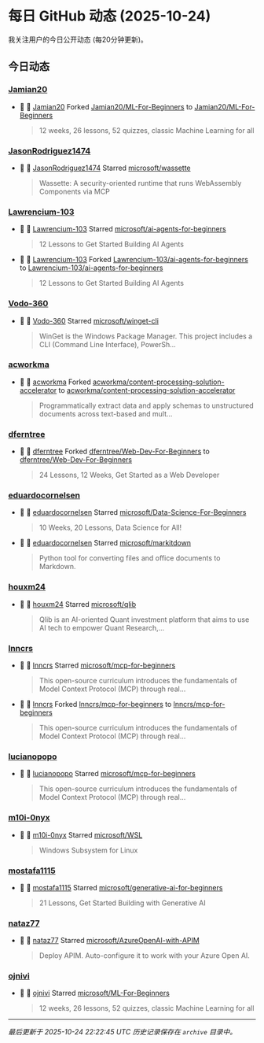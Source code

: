 # 每日 GitHub 动态 (2025-10-24)

我关注用户的今日公开动态 (每20分钟更新)。

## 今日动态

### [Jamian20](https://github.com/Jamian20)
- 🍴 👤 [Jamian20](https://github.com/Jamian20) Forked [Jamian20/ML-For-Beginners](https://github.com/Jamian20/ML-For-Beginners) to [Jamian20/ML-For-Beginners](https://github.com/Jamian20/ML-For-Beginners)
  > 12 weeks, 26 lessons, 52 quizzes, classic Machine Learning for all

### [JasonRodriguez1474](https://github.com/JasonRodriguez1474)
- 🌟 👤 [JasonRodriguez1474](https://github.com/JasonRodriguez1474) Starred [microsoft/wassette](https://github.com/microsoft/wassette)
  > Wassette: A security-oriented runtime that runs WebAssembly Components via MCP

### [Lawrencium-103](https://github.com/Lawrencium-103)
- 🌟 👤 [Lawrencium-103](https://github.com/Lawrencium-103) Starred [microsoft/ai-agents-for-beginners](https://github.com/microsoft/ai-agents-for-beginners)
  > 12 Lessons to Get Started Building AI Agents
- 🍴 👤 [Lawrencium-103](https://github.com/Lawrencium-103) Forked [Lawrencium-103/ai-agents-for-beginners](https://github.com/Lawrencium-103/ai-agents-for-beginners) to [Lawrencium-103/ai-agents-for-beginners](https://github.com/Lawrencium-103/ai-agents-for-beginners)
  > 12 Lessons to Get Started Building AI Agents

### [Vodo-360](https://github.com/Vodo-360)
- 🌟 👤 [Vodo-360](https://github.com/Vodo-360) Starred [microsoft/winget-cli](https://github.com/microsoft/winget-cli)
  > WinGet is the Windows Package Manager. This project includes a CLI (Command Line Interface), PowerSh...

### [acworkma](https://github.com/acworkma)
- 🍴 👤 [acworkma](https://github.com/acworkma) Forked [acworkma/content-processing-solution-accelerator](https://github.com/acworkma/content-processing-solution-accelerator) to [acworkma/content-processing-solution-accelerator](https://github.com/acworkma/content-processing-solution-accelerator)
  > Programmatically extract data and apply schemas to unstructured documents across text-based and mult...

### [dferntree](https://github.com/dferntree)
- 🍴 👤 [dferntree](https://github.com/dferntree) Forked [dferntree/Web-Dev-For-Beginners](https://github.com/dferntree/Web-Dev-For-Beginners) to [dferntree/Web-Dev-For-Beginners](https://github.com/dferntree/Web-Dev-For-Beginners)
  > 24 Lessons, 12 Weeks, Get Started as a Web Developer

### [eduardocornelsen](https://github.com/eduardocornelsen)
- 🌟 👤 [eduardocornelsen](https://github.com/eduardocornelsen) Starred [microsoft/Data-Science-For-Beginners](https://github.com/microsoft/Data-Science-For-Beginners)
  > 10 Weeks, 20 Lessons, Data Science for All!
- 🌟 👤 [eduardocornelsen](https://github.com/eduardocornelsen) Starred [microsoft/markitdown](https://github.com/microsoft/markitdown)
  > Python tool for converting files and office documents to Markdown.

### [houxm24](https://github.com/houxm24)
- 🌟 👤 [houxm24](https://github.com/houxm24) Starred [microsoft/qlib](https://github.com/microsoft/qlib)
  > Qlib is an AI-oriented Quant investment platform that aims to use AI tech to empower Quant Research,...

### [lnncrs](https://github.com/lnncrs)
- 🌟 👤 [lnncrs](https://github.com/lnncrs) Starred [microsoft/mcp-for-beginners](https://github.com/microsoft/mcp-for-beginners)
  > This open-source curriculum introduces the fundamentals of Model Context Protocol (MCP) through real...
- 🍴 👤 [lnncrs](https://github.com/lnncrs) Forked [lnncrs/mcp-for-beginners](https://github.com/lnncrs/mcp-for-beginners) to [lnncrs/mcp-for-beginners](https://github.com/lnncrs/mcp-for-beginners)
  > This open-source curriculum introduces the fundamentals of Model Context Protocol (MCP) through real...

### [lucianopopo](https://github.com/lucianopopo)
- 🌟 👤 [lucianopopo](https://github.com/lucianopopo) Starred [microsoft/mcp-for-beginners](https://github.com/microsoft/mcp-for-beginners)
  > This open-source curriculum introduces the fundamentals of Model Context Protocol (MCP) through real...

### [m10i-0nyx](https://github.com/m10i-0nyx)
- 🌟 👤 [m10i-0nyx](https://github.com/m10i-0nyx) Starred [microsoft/WSL](https://github.com/microsoft/WSL)
  > Windows Subsystem for Linux

### [mostafa1115](https://github.com/mostafa1115)
- 🌟 👤 [mostafa1115](https://github.com/mostafa1115) Starred [microsoft/generative-ai-for-beginners](https://github.com/microsoft/generative-ai-for-beginners)
  > 21 Lessons, Get Started Building with Generative AI 

### [nataz77](https://github.com/nataz77)
- 🌟 👤 [nataz77](https://github.com/nataz77) Starred [microsoft/AzureOpenAI-with-APIM](https://github.com/microsoft/AzureOpenAI-with-APIM)
  > Deploy APIM. Auto-configure it to work with your Azure Open AI.

### [ojnivi](https://github.com/ojnivi)
- 🌟 👤 [ojnivi](https://github.com/ojnivi) Starred [microsoft/ML-For-Beginners](https://github.com/microsoft/ML-For-Beginners)
  > 12 weeks, 26 lessons, 52 quizzes, classic Machine Learning for all


---
*最后更新于 2025-10-24 22:22:45 UTC*
*历史记录保存在 `archive` 目录中。*
